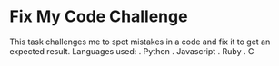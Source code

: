 # Fix My Code Challenge
This task challenges me to spot mistakes in a code and fix it to get an expected result.
Languages used:
. Python
. Javascript
. Ruby
. C
